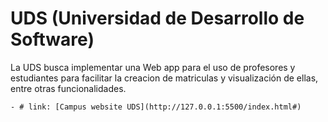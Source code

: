 # UDS (Universidad de Desarrollo de Software)

La UDS busca implementar una Web app para el uso de profesores y estudiantes para facilitar la creacion de matriculas y visualización de ellas, entre otras funcionalidades.

    - # link: [Campus website UDS](http://127.0.0.1:5500/index.html#)